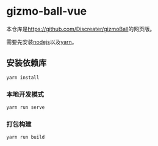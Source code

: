 # gizmo-ball-vue

本仓库是<https://github.com/Discreater/gizmoBall>的网页版。

需要先安装[nodejs](https://nodejs.org/en/download/)以及[yarn](https://classic.yarnpkg.com/en/docs/install/#windows-stable)。

## 安装依赖库

```sh
yarn install
```

### 本地开发模式

```sh
yarn run serve
```

### 打包构建

```sh
yarn run build
```
